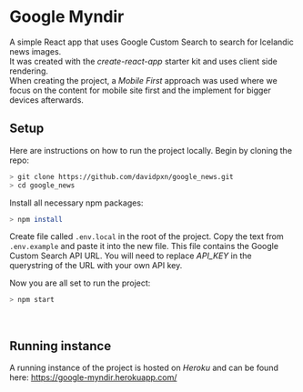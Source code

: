 # Google Myndir

A simple React app that uses Google Custom Search to search for Icelandic news images. <br/>
It was created with the *create-react-app* starter kit and uses client side rendering. <br/>
When creating the project, a *Mobile First* approach was used where we focus on the content for mobile site first and the implement for bigger devices afterwards.


## Setup

Here are instructions on how to run the project locally. Begin by cloning the repo:
```bash
> git clone https://github.com/davidpxn/google_news.git
> cd google_news
```

Install all necessary npm packages:
```bash
> npm install
```

Create file called `.env.local` in the root of the project. Copy the text from `.env.example` and paste it into the new file. This file contains the Google Custom Search API URL. You will need to replace *API_KEY* in the querystring of the URL with your own API key. <br/>

Now you are all set to run the project:
```bash
> npm start
```
<br/>


## Running instance

A running instance of the project is hosted on *Heroku* and can be found here: https://google-myndir.herokuapp.com/
